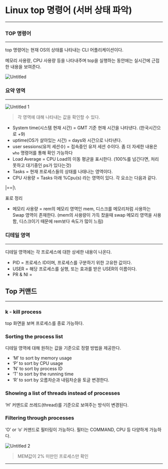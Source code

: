 # Linux top 명령어 (서버 상태 파악)

---

### TOP 명령어

---

top 명령어는 현재 OS의 상태를 나타내는 CLI 어플리케이션이다.

메모리 사용량, CPU 사용량 등을 나타내주며 top을 실행하는 동안에는 실시간에 근접한 내용을 보여준다.

![Untitled](https://user-images.githubusercontent.com/84123877/191898417-263b759f-24e4-4b86-8013-2652bed6303a.png)

### 요약 영역

---

![Untitled 1](https://user-images.githubusercontent.com/84123877/191898412-2380cc23-04b6-4f25-8d1b-8a7e94c31bd8.png)

> 각 영역에 대해 나타내는 값을 확인할 수 있다.
> 
- System time(시스템 현재 시간)
= GMT 기준 현재 시간을 나타낸다. (한국시간으로 +9)
- uptime(OS가 살아있는 시간)
= days와 시간으로 나타낸다.
- user sessions(유저 세션수)
= 접속중인 유저 세션 수이다. 좀 더 자세한 내용은 `who` 명령어를 통해 확인 가능하다
- Load Average
= CPU Load의 이동 평균을 표시한다. (100%를 넘긴다면, 처리못하고 대기중인 ps가 있다는것)
- Tasks
= 현재 프로세스들의 상태를 나태나는 영역이다.
- CPU 사용량
= Tasks 아래 %Cpu(s) 라는 영역이 있다. 각 요소는 다음과 같다.

|==|\

표로 정리

- 메모리 사용량
= rem의 메모리 영역인 mem, 디스크를 메모리처럼 사용하는 Swap 영역이 존재한다.
(mem의 사용량이 가득 찼을때 swap 메모리 영역을 사용함, 디스크이기 때문에 rem보다 속도가 많이 느림)

### 디테일 영역

---

디테일 영역에는 각 프로세스에 대한 상세한 내용이 나온다.

- PID
= 프로세스 ID이며, 프로세스를 구분하기 위한 고유한 값이다.
- USER
= 해당 프로세스를 실행, 또는 효과를 받은 USER의 이름이다.
- PR & NI
=

## Top 커맨드

---

### k - kill process

top 화면을 보며 프로세스를 종료 가능하다.

### Sorting the process list

디테일 영역에 대해 원하는 값을 기준으로 정렬 방법을 제공한다.

- ‘M’ to sort by memory usage
- ‘P’ to sort by CPU usage
- ‘N’ to sort by process ID
- ‘T’ to sort by the running time
- ‘R’ to sort by 오름차순과 내림차순을 토글 변경한다.

### **Showing a list of threads instead of processes**

‘H’ 커맨드로 쓰레드(thread)를 기준으로 보여주는 방식이 변경된다.

### **Filtering through processes**

‘O’ or ‘o’ 커맨드로 필터링이 가능하다. 필터는 COMMAND, CPU 등 다양하게 가능하다.

![Untitled 2](https://user-images.githubusercontent.com/84123877/191898415-b7d26b0f-dde9-42f9-bf53-6e4aeb180248.png)

> MEM값이 2% 미만인 프로세스만 확인
> 

---
